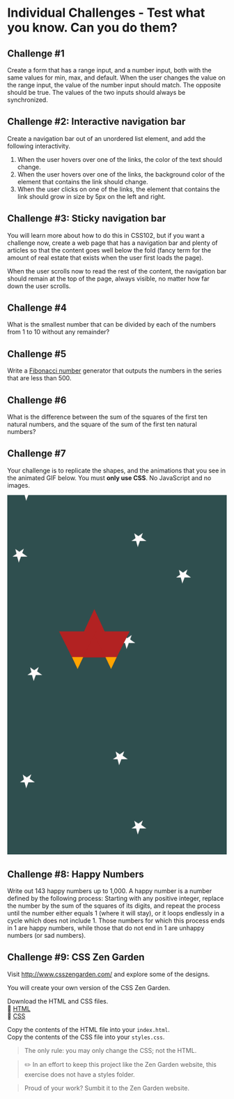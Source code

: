 # Individual Challenges - Test what you know. Can you do them?

## Challenge #1

Create a form that has a range input, and a number input, both with the same values for min, max, and default. When the user changes the value on the range input, the value of the number input should match. The opposite should be true. The values of the two inputs should always be synchronized.

## Challenge #2: Interactive navigation bar

Create a navigation bar out of an unordered list element, and add the following interactivity.

1. When the user hovers over one of the links, the color of the text should change.
1. When the user hovers over one of the links, the background color of the element that contains the link should change.
1. When the user clicks on one of the links, the element that contains the link should grow in size by 5px on the left and right.

## Challenge #3: Sticky navigation bar

You will learn more about how to do this in CSS102, but if you want a challenge now, create a web page that has a navigation bar and plenty of articles so that the content goes well below the fold (fancy term for the amount of real estate that exists when the user first loads the page).

When the user scrolls now to read the rest of the content, the navigation bar should remain at the top of the page, always visible, no matter how far down the user scrolls.

## Challenge #4

What is the smallest number  that can be divided by each of the numbers from 1 to 10 without any remainder?

## Challenge #5

Write a [Fibonacci number](https://en.wikipedia.org/wiki/Fibonacci_number) generator that outputs the numbers in the series that are less than 500.

## Challenge #6

What is the difference between the sum of the squares of the first ten natural numbers, and the square of the sum of the first ten natural numbers?

## Challenge #7

Your challenge is to replicate the shapes, and the animations that you see in the animated GIF below. You must **only use CSS**. No JavaScript and no images.

<img src="fKDwWc0Stk.gif">

## Challenge #8: Happy Numbers

Write out 143 happy numbers up to 1,000. A happy number is a number defined by the following process: Starting with any positive integer, replace the number by the sum of the squares of its digits, and repeat the process until the number either equals 1 (where it will stay), or it loops endlessly in a cycle which does not include 1. Those numbers for which this process ends in 1 are happy numbers, while those that do not end in 1 are unhappy numbers (or sad numbers).

## Challenge #9: CSS Zen Garden

Visit http://www.csszengarden.com/ and explore some of the designs.

You will create your own version of the CSS Zen Garden.

Download the HTML and CSS files.  
:paperclip: [HTML](http://www.csszengarden.com/examples/index)  
:paperclip: [CSS](http://www.csszengarden.com/examples/style.css)  

Copy the contents of the HTML file into your `index.html`.  
Copy the contents of the CSS file into your `styles.css`.  

> The only rule: you may only change the CSS; not the HTML.

> :pencil2:  In an effort to keep this project like the Zen Garden website, this exercise does not have a styles folder.

> Proud of your work? Sumbit it to the Zen Garden website.
